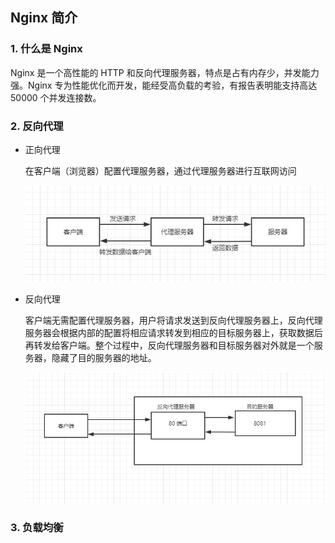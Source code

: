 ## Nginx 简介

### 1. 什么是 Nginx

Nginx 是一个高性能的 HTTP 和反向代理服务器，特点是占有内存少，并发能力强。Nginx 专为性能优化而开发，能经受高负载的考验，有报告表明能支持高达 50000 个并发连接数。

### 2. 反向代理

+ 正向代理

  在客户端（浏览器）配置代理服务器，通过代理服务器进行互联网访问

  ![zxdl](./images/zxdl.jpg)

+ 反向代理

  客户端无需配置代理服务器，用户将请求发送到反向代理服务器上，反向代理服务器会根据内部的配置将相应请求转发到相应的目标服务器上，获取数据后再转发给客户端。整个过程中，反向代理服务器和目标服务器对外就是一个服务器，隐藏了目的服务器的地址。

  ![fxdl](./images/fxdl.jpg)

### 3. 负载均衡



